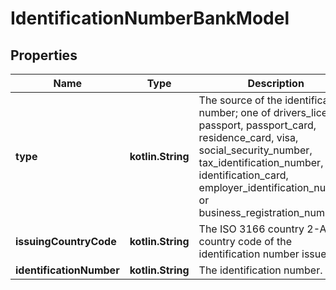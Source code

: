 
# IdentificationNumberBankModel

## Properties
Name | Type | Description | Notes
------------ | ------------- | ------------- | -------------
**type** | **kotlin.String** | The source of the identification number; one of drivers_license, passport, passport_card, residence_card, visa, social_security_number, tax_identification_number, identification_card, employer_identification_number, or business_registration_number. | 
**issuingCountryCode** | **kotlin.String** | The ISO 3166 country 2-Alpha country code of the identification number issuer. | 
**identificationNumber** | **kotlin.String** | The identification number. | 



